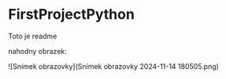 # FirstProjectPython

Toto je readme

nahodny obrazek:


![Snímek obrazovky](Snímek obrazovky 2024-11-14 180505.png) 

